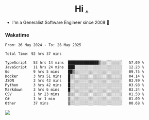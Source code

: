 <h1 align="center">Hi <a href="https://www.hackerrank.com/erasmosaraujo">.</a></h1>
 
- I'm a Generalist Software Engineer  since 2008 🚀
<!--  
<p align="left">
  <a href="https://github.com/erasmosoares/github-readme-stats">
    <img
      align="center"
      src="https://github-readme-stats.vercel.app/api/top-langs/?username=erasmosoares&theme=radical&layout=compact"
    />
  </a>
  <a href="https://github.com/erasmosoares/github-readme-stats">
    [![Harlok's WakaTime stats](https://github-readme-stats.vercel.app/api/wakatime?username=ffflabs)](https://github.com/anuraghazra/github-readme-stats)
  </a>
</p>

<!--
 ### Repo 
 
<p align="left">
 <a href="https://github.com/erasmosoares/github-readme-stats">
    <img
      align="center"
      height="165"
      src="https://github-readme-stats.vercel.app/api/pin?username=erasmosoares&repo=sample-node&title_color=fff&icon_color=f9f9f9&text_color=9f9f9f&bg_color=151515"
    />
  </a>
  <a href="https://github.com/erasmosoares/github-readme-stats">
    <img
      align="center"
      height="165"
      src="https://github-readme-stats.vercel.app/api/pin?username=erasmosoares&repo=sample-node&title_color=fff&icon_color=f9f9f9&text_color=9f9f9f&bg_color=151515"
    />
  </a>
</p>
-->

 ### Wakatime 

<!--START_SECTION:waka-->

```txt
From: 26 May 2024 - To: 26 May 2025

Total Time: 92 hrs 37 mins

TypeScript   53 hrs 14 mins  ██████████████▒░░░░░░░░░░   57.09 %
JavaScript   11 hrs 24 mins  ███░░░░░░░░░░░░░░░░░░░░░░   12.23 %
Go           9 hrs 5 mins    ██▒░░░░░░░░░░░░░░░░░░░░░░   09.75 %
Docker       3 hrs 51 mins   █░░░░░░░░░░░░░░░░░░░░░░░░   04.14 %
JSON         3 hrs 43 mins   █░░░░░░░░░░░░░░░░░░░░░░░░   03.99 %
Python       3 hrs 42 mins   █░░░░░░░░░░░░░░░░░░░░░░░░   03.98 %
Markdown     3 hrs 6 mins    █░░░░░░░░░░░░░░░░░░░░░░░░   03.34 %
CSV          1 hr 23 mins    ▒░░░░░░░░░░░░░░░░░░░░░░░░   01.50 %
C#           1 hr 1 min      ▒░░░░░░░░░░░░░░░░░░░░░░░░   01.09 %
Other        37 mins         ▒░░░░░░░░░░░░░░░░░░░░░░░░   00.68 %
```

<!--END_SECTION:waka-->

![](https://komarev.com/ghpvc/?username=erasmosoares&color=brightgreen)
